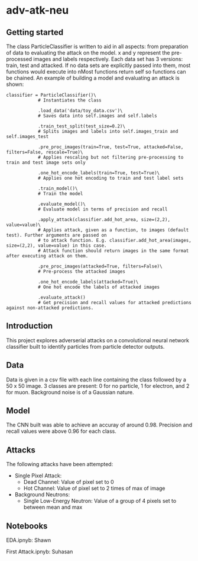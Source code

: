 # adv-atk-neu

## Getting started
The class ParticleClassifier is written to aid in all aspects: from preparation of data to evaluating the attack on the model. x and y represent the pre-processed images and labels respectively. Each data set has 3 versions: train, test and attacked. If no data sets are explicitly passed into them, most functions would execute into nMost functions return self so functions can be chained. An example of building a model and evaluating an attack is shown:

```
classifier = ParticleClassifier()\ 
            # Instantiates the class
            
            .load_data('data/toy_data.csv')\ 
            # Saves data into self.images and self.labels
            
            .train_test_split(test_size=0.2)\ 
            # Splits images and labels into self.images_train and self.images_test
            
            .pre_proc_images(train=True, test=True, attacked=False, filters=False, rescale=True)\
            # Applies rescaling but not filtering pre-processing to train and test image sets only
            
            .one_hot_encode_labels(train=True, test=True)\
            # Applies one hot encoding to train and test label sets
            
            .train_model()\
            # Train the model
            
            .evaluate_model()\
            # Evaluate model in terms of precision and recall
            
            .apply_attack(classifier.add_hot_area, size=(2,2), value=value)\
            # Applies attack, given as a function, to images (default test). Further arguments are passed on
            # to attack function. E.g. classifier.add_hot_area(images, size=(2,2), value=value) in this case.
            # Attack function should return images in the same format after executing attack on them.
            
            .pre_proc_images(attacked=True, filters=False)\
            # Pre-process the attacked images
            
            .one_hot_encode_labels(attacked=True)\
            # One hot encode the labels of attacked images
            
            .evaluate_attack()
            # Get precision and recall values for attacked predictions against non-attacked predictions.
```

## Introduction
This project explores adverserial attacks on a convolutional neural network classifier built to identify particles from particle detector outputs.

## Data
Data is given in a csv file with each line containing the class followed by a 50 x 50 image. 3 classes are present: 0 for no particle, 1 for electron, and 2 for muon. Background noise is of a Gaussian nature.

## Model
The CNN built was able to achieve an accuray of around 0.98. Precision and recall values were above 0.96 for each class.

## Attacks
The following attacks have been attempted:
- Single Pixel Attack:
  - Dead Channel: Value of pixel set to 0
  - Hot Channel: Value of pixel set to 2 times of max of image
- Background Neutrons:
  - Single Low-Energy Neutron: Value of a group of 4 pixels set to between mean and max

## Notebooks
EDA.ipnyb: Shawn

First Attack.ipnyb: Suhasan
